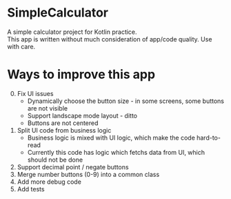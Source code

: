 # SimpleCalculator
A simple calculator project for Kotlin practice.\
This app is written without much consideration of app/code quality. Use with care.

# Ways to improve this app
0. Fix UI issues
   - Dynamically choose the button size - in some screens, some buttons are not visible
   - Support landscape mode layout - ditto
   - Buttons are not centered
1. Split UI code from business logic
   - Business logic is mixed with UI logic, which make the code hard-to-read
   - Currently this code has logic which fetchs data from UI, which should not be done
2. Support decimal point / negate buttons
3. Merge number buttons (0-9) into a common class
4. Add more debug code
5. Add tests

